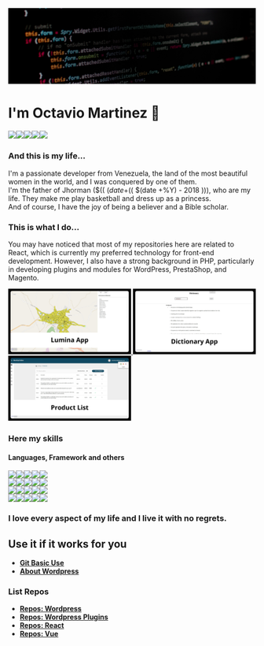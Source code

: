 <a href="https://github.com/zenx5">
  <img src="https://raw.githubusercontent.com/zenx5/zenx5/main/images/banner.jpg" />
</a>


# I'm Octavio Martinez 👋
<div style="display:flex; flex-direction:row">
  <img src="https://img.shields.io/badge/Status-Always Up-lightgreen?style=plastic"/>
  <a href="mailto:omartinez1618@gmail.com"><img src="https://img.shields.io/badge/Mail-omartinez1618@gmail.com-red?style=plastic&logo=gmail"/></a>
  <a href="https://api.whatsapp.com/send/?phone=58460644067&text&app_absent=0"><img src="https://img.shields.io/badge/Whatasapp-+584260644067-green?style=plastic&logo=whatsapp"/></a>
  <a href="https://docs.google.com/presentation/d/1FwwnfO3ecUqhXlx7hAwhGJvbllphLLBun5fbn023Y0k/edit?usp=sharing" target="_blank"><img src="https://img.shields.io/badge/CV-ES-green?style=plastic&logo=pagekit"/></a>
  <a href="https://docs.google.com/presentation/d/17R2iMB2Om0lBKg_NBRrdaq75TSGJhrGxqEOlDaWyFz8/edit?usp=sharing" target="_blank"><img src="https://img.shields.io/badge/CV-PT-green?style=plastic&logo=pagekit"/></a>
</div>

### And this is my life...
I'm a passionate developer from Venezuela, the land of the most beautiful women in the world, and I was conquered by one of them.<br>
I'm the father of Jhorman ($(( $(date +%Y) - 2004 ))) and Ana ($(( $(date +%Y) - 2018 ))), who are my life. They make me play basketball and dress up as a princess.<br>
And of course, I have the joy of being a believer and a Bible scholar.

### This is what I do...
You may have noticed that most of my repositories here are related to React, which is currently my preferred technology for front-end development. However, I also have a strong background in PHP, particularly in developing plugins and modules for WordPress, PrestaShop, and Magento.

<span>
  <a href="https://zenx5.github.io/lumina-test/" target="_blank">
    <img src="https://raw.githubusercontent.com/zenx5/zenx5/main/images/lumina-app.jpg" style="width: 250px;"/>
  </a>
</span>

<span>
  <a href="https://zenx5.github.io/dictionary/" target="_blank" >
    <img src="https://raw.githubusercontent.com/zenx5/zenx5/main/images/dictionary-app.jpg" style="width: 250px;"/>
  </a>
</span>

<span>
  <a href="https://zenx5.github.io/test-visual-software/" target="_blank" >
    <img src="https://raw.githubusercontent.com/zenx5/zenx5/main/images/product-list.jpg" style="width: 250px;"/>
  </a>
</span>


### Here my skills
#### Languages, Framework and others
<div style="display:flex; flex-direction:column">
  <div style="display:flex; flex-direction:row;">
    <img src="https://img.shields.io/badge/Html5-Advanced-lightgreen?style=for-the-badge&logo=html5"/>
    <img src="https://img.shields.io/badge/CSS3-Advanced-lightgreen?style=for-the-badge&logo=css3"/>
    <img src="https://img.shields.io/badge/Javascript-Advanced-lightgreen?style=for-the-badge&logo=javascript"/>
    <img src="https://img.shields.io/badge/PHP-Advanced-lightgreen?style=for-the-badge&logo=php"/>
    <img src="https://img.shields.io/badge/SQL-Medium-yellow?style=for-the-badge&logo=mysql"/>
  </div>
  <div style="display:flex; flex-direction:row;">
    <img src="https://img.shields.io/badge/jQuery-Advanced-lightgreen?style=for-the-badge&logo=jquery"/>
    <img src="https://img.shields.io/badge/React-Advanced-lightgreen?style=for-the-badge&logo=react"/>
    <img src="https://img.shields.io/badge/Mui-Advanced-lightgreen?style=for-the-badge&logo=mui"/>
    <img src="https://img.shields.io/badge/Vuejs-Advanced-lightgreen?style=for-the-badge&logo=vuedotjs"/>
    <img src="https://img.shields.io/badge/Vuetify-Advanced-lightgreen?style=for-the-badge&logo=vuetify"/>
  </div>
  <div style="display:flex; flex-direction:row;">
    <img src="https://img.shields.io/badge/Laravel-Advanced-lightgreen?style=for-the-badge&logo=laravel"/>
    <img src="https://img.shields.io/badge/Wordpress-Advanced-lightgreen?style=for-the-badge&logo=wordpress"/>
    <img src="https://img.shields.io/badge/Woocommerce-Advanced-lightgreen?style=for-the-badge&logo=woocommerce"/>
    <img src="https://img.shields.io/badge/Elementor-Advanced-lightgreen?style=for-the-badge&logo=elementor"/>
    <img src="https://img.shields.io/badge/Git-Advanced-lightgreen?style=for-the-badge&logo=git"/>
  </div>
  <div style="display:flex; flex-direction:row;">
    <img src="https://img.shields.io/badge/Prestashop-Advanced-lightgreen?style=for-the-badge&logo=prestashop"/>
    <img src="https://img.shields.io/badge/Magento-Advanced-lightgreen?style=for-the-badge&logo=magento"/>
    <img src="https://img.shields.io/badge/Bootstrap-Advanced-lightgreen?style=for-the-badge&logo=bootstrap"/>
    <img src="https://img.shields.io/badge/Docker-Medium-yellow?style=for-the-badge&logo=docker"/>
    <img src="https://img.shields.io/badge/Angular-Medium-yellow?style=for-the-badge&logo=angular"/>
  </div>
</div>

### I love every aspect of my life and I live it with no regrets.

###
###
###

## Use it if it works for you

* [**Git Basic Use**](https://github.com/zenx5/zenx5/wiki/Git-basic-use)
* [**About Wordpress**](https://github.com/zenx5/zenx5/blob/main/habilitar%20endopoint%20en%20wordpress.mp4)

### List Repos
* [**Repos: Wordpress**](https://github.com/zenx5?tab=repositories&q=wordpress)
* [**Repos: Wordpress Plugins**](https://github.com/zenx5?tab=repositories&q=plugins)
* [**Repos: React**](https://github.com/zenx5?tab=repositories&q=react)
* [**Repos: Vue**](https://github.com/zenx5?tab=repositories&q=vue)

